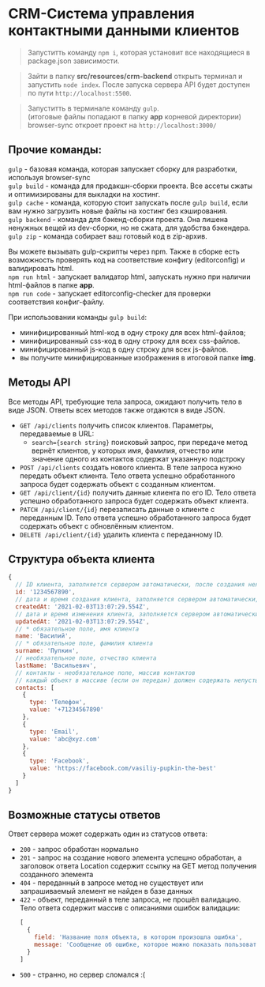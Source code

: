 # CRM-Система управления контактными данными клиентов

>Запуститть команду `npm i`, которая установит все находящиеся в package.json зависимости.

>Зайти в папку __src/resources/crm-backend__ открыть терминал и запустить `node index`.
  После запуска сервера API будет доступен по пути `http://localhost:5500`.

>Запуститть в терминале команду `gulp`.  
    (итоговые файлы попадают в папку __app__ корневой директории)  
    browser-sync откроет проект на `http://localhost:3000/`



## Прочие команды:

`gulp` - базовая команда, которая запускает сборку для разработки, используя browser-sync  
`gulp build` - команда для продакшн-сборки проекта. Все ассеты сжаты и оптимизированы для выкладки на хостинг.  
`gulp cache` - команда, которую стоит запускать после `gulp build`, если вам нужно загрузить новые файлы на хостинг без кэширования.  
`gulp backend` - команда для бэкенд-сборки проекта. Она лишена ненужных вещей из dev-сборки, но не сжата, для удобства бэкендера.  
`gulp zip` - команда собирает ваш готовый код в zip-архив.

Вы можете вызывать gulp-скрипты через npm.
Также в сборке есть возможность проверять код на соответствие конфигу (editorconfig) и валидировать html.  
`npm run html` - запускает валидатор html, запускать нужно при наличии html-файлов в папке __app__.  
`npm run code` - запускает editorconfig-checker для проверки соответствия конфиг-файлу.  

При использовании команды `gulp build`:
- минифицированный html-код в одну строку для всех html-файлов;
- минифицированный css-код в одну строку для всех css-файлов.
- минифицированный js-код в одну строку для всех js-файлов.
- вы получите минифицированные изображения в итоговой папке __img__.

## Методы API

Все методы API, требующие тела запроса, ожидают получить тело в виде JSON. Ответы всех методов также отдаются в виде JSON.

* `GET /api/clients` получить список клиентов. Параметры, передаваемые в URL:
    * `search={search string}` поисковый запрос, при передаче метод вернёт клиентов, у которых имя, фамилия, отчество или значение одного из контактов содержат указанную подстроку
* `POST /api/clients` создать нового клиента. В теле запроса нужно передать объект клиента. Тело ответа успешно обработанного запроса будет содержать объект с созданным клиентом.
* `GET /api/client/{id}` получить данные клиента по его ID. Тело ответа успешно обработанного запроса будет содержать объект клиента.
* `PATCH /api/client/{id}` перезаписать данные о клиенте с переданным ID. Тело ответа успешно обработанного запроса будет содержать объект с обновлённым клиентом.
* `DELETE /api/client/{id}` удалить клиента с переданному ID.

## Структура объекта клиента

```javascript
{
  // ID клиента, заполняется сервером автоматически, после создания нельзя изменить
  id: '1234567890',
  // дата и время создания клиента, заполняется сервером автоматически, после создания нельзя изменить
  createdAt: '2021-02-03T13:07:29.554Z',
  // дата и время изменения клиента, заполняется сервером автоматически при изменении клиента
  updatedAt: '2021-02-03T13:07:29.554Z',
  // * обязательное поле, имя клиента
  name: 'Василий',
  // * обязательное поле, фамилия клиента
  surname: 'Пупкин',
  // необязательное поле, отчество клиента
  lastName: 'Васильевич',
  // контакты - необязательное поле, массив контактов
  // каждый объект в массиве (если он передан) должен содержать непустые свойства type и value
  contacts: [
    {
      type: 'Телефон',
      value: '+71234567890'
    },
    {
      type: 'Email',
      value: 'abc@xyz.com'
    },
    {
      type: 'Facebook',
      value: 'https://facebook.com/vasiliy-pupkin-the-best'
    }
  ]
}
```

## Возможные статусы ответов

Ответ сервера может содержать один из статусов ответа:
* `200` - запрос обработан нормально
* `201` - запрос на создание нового элемента успешно обработан, а заголовок ответа Location содержит ссылку на GET метод получения созданного элемента
* `404` - переданный в запросе метод не существует или запрашиваемый элемент не найден в базе данных
* `422` - объект, переданный в теле запроса, не прошёл валидацию. Тело ответа содержит массив с описаниями ошибок валидации:
  ```javascript
  [
    {
      field: 'Название поля объекта, в котором произошла ошибка',
      message: 'Сообщение об ошибке, которое можно показать пользователю'
    }
  ]
  ```
* `500` - странно, но сервер сломался :(
